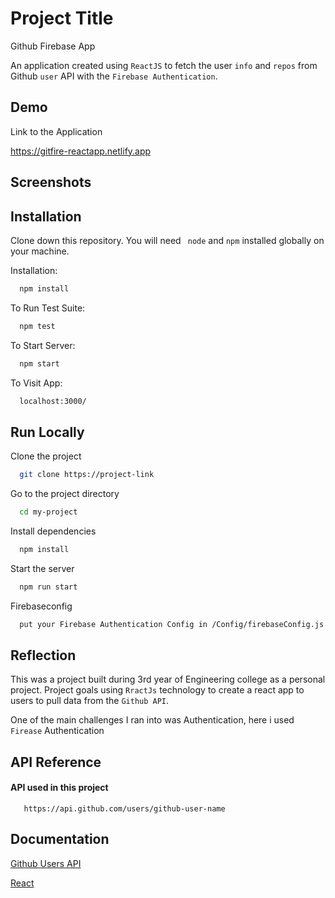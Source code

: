 # Project Title

Github Firebase App

An application created using `ReactJS` to fetch the user `info` and `repos` from Github `user` API with the `Firebase Authentication`.

## Demo

Link to the Application

https://gitfire-reactapp.netlify.app

## Screenshots



## Installation

Clone down this repository. You will need ` node` and `npm` installed globally on your machine.

Installation:

```bash
  npm install
```

To Run Test Suite:

```bash
  npm test
```

To Start Server:

```bash
  npm start
```

To Visit App:

```bash
  localhost:3000/
```

## Run Locally

Clone the project

```bash
  git clone https://project-link
```

Go to the project directory

```bash
  cd my-project
```

Install dependencies

```bash
  npm install
```

Start the server

```bash
  npm run start
```

Firebaseconfig

```bash
  put your Firebase Authentication Config in /Config/firebaseConfig.js file
```

## Reflection

This was a project built during 3rd year of Engineering college as a personal project. Project goals using `RractJs` technology to create a react app to users to pull data from the `Github API`.

One of the main challenges I ran into was Authentication, here i used `Firease` Authentication

## API Reference

#### API used in this project

```http
   https://api.github.com/users/github-user-name
```

## Documentation

[Github Users API](https://docs.github.com/en/rest/reference/users)

[React](https://beta.reactjs.org/)
